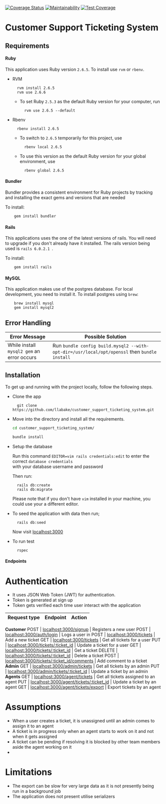 [![Coverage Status](https://coveralls.io/repos/github/llabake/customer_support_ticketing_system/badge.svg?branch=develop)](https://coveralls.io/github/llabake/customer_support_ticketing_system?branch=develop)
[![Maintainability](https://api.codeclimate.com/v1/badges/9f786a0f75564a775d6d/maintainability)](https://codeclimate.com/github/llabake/customer_support_ticketing_system/maintainability)
[![Test Coverage](https://api.codeclimate.com/v1/badges/9f786a0f75564a775d6d/test_coverage)](https://codeclimate.com/github/llabake/customer_support_ticketing_system/test_coverage)

# Customer Support Ticketing System

## Requirements

#### Ruby

This application uses Ruby version `2.6.5`. To install use `rvm` or `rbenv`.

* RVM

        rvm install 2.6.5
        rvm use 2.6.6
    - To set Ruby `2.5.3` as the default Ruby version for your computer, run 
        
            rvm use 2.6.5 --default

* Rbenv

        rbenv install 2.6.5
    - To switch to `2.6.5` temporarily for this project, use 
            
            rbenv local 2.6.5
    
    - To use this version as the default Ruby version for your global environment, use 
            
            rbenv global 2.6.5

#### Bundler

Bundler provides a consistent environment for Ruby projects by tracking and installing the exact gems and versions that are needed

To install:

        gem install bundler

#### Rails

This applications uses the one of the latest versions of rails. You will need to upgrade if you don't already have it installed. The rails version being used is `rails 6.0.2.1
`.

To install:

        gem install rails

#### MySQL

This application makes use of the postgres database. For local development, you need to install it.
To install postgres using `brew`:

        brew install mysql
        gem install mysql2


## Error Handling

| Error Message                                                           | Possible Solution                                                        |
| ----------------------------------------------------------------------- | ------------------------------------------------------------------------ |
| While install `mysql2 gem` an error occurs | Run `bundle config build.mysql2 --with-opt-dir=/usr/local/opt/openssl` then `bundle install` |
    
## Installation

To get up and running with the project locally, follow the following steps.

* Clone the app

        git clone https://github.com/llabake/customer_support_ticketing_system.git

* Move into the directory and install all the requirements.

    ```bash
    cd customer_support_ticketing_system/

    bundle install
    ```

* Setup the database

    Run this command `EDITOR=vim rails credentials:edit` to enter the correct `database credentials` <br> with your database username and password
    
    Then run:

        rails db:create
        rails db:migrate

    Please note that if you don't have `vim` installed in your machine, you could use your a different editor.

* To seed the application with data then run;

        rails db:seed

    Now visit [localhost:3000](http://localhost:3000)

* To run test
        
        rspec 

#### Endpoints

# Authentication

- It uses JSON Web Token (JWT) for authentication.
- Token is generated at sign up
- Token gets verified each time user interact with the application

Request type | Endpoint | Action
------------ | -------- | ------
<b>Customer</b>
POST | [localhost:3000/signup](#create-user) | Registers a new user
POST | [localhost:3000/auth/login](#login) | Logs a user in
POST | [localhost:3000/tickets](#add-ticket) | Add a new ticket
GET | [localhost:3000/tickets](#get-all-tickets) | Get all tickets for a user
PUT | [localhost:3000/tickets/:ticket_id](#update-a-ticket) | Update a ticket for a user
GET | [localhost:3000/tickets/:ticket_id](#get-a-ticket) | Get a ticket
DELETE | [localhost:3000/tickets/:ticket_id](#delete-a-ticket) | Delete a ticket
POST | [localhost:3000/tickets/:ticket_id/comments](#comment-on-a-ticket) | Add comment to a ticket
<b>Admin</b>
GET | [localhost:3000/admin/tickets](#get-all-tickets) | Get all tickets by an admin
PUT | [localhost:3000/admin/tickets/:ticket_id](#update-a-ticket) | Update a ticket by an admin
<b>Agents</b>
GET | [localhost:3000/agent/tickets](#get-all-tickets) | Get all tickets assigned to an agent
PUT | [localhost:3000/agent/tickets/:ticket_id](#update-a-ticket) | Update a ticket by an agent
GET | [localhost:3000/agent/tickets/export](#export-tickets) | Export tickets by an agent

# Assumptions
- When a user creates a ticket, it is unassigned until an admin comes to assign it to an agent
- A ticket is in progress only when an agent starts to work on it and not when it gets assigned
- A ticket can be pending if resolving it is blocked by other team members aside the agent working on it
- 

# Limitations
- The export can be slow for very large data as it is not presently being run in a background job
- The application does not present utilise serializers
